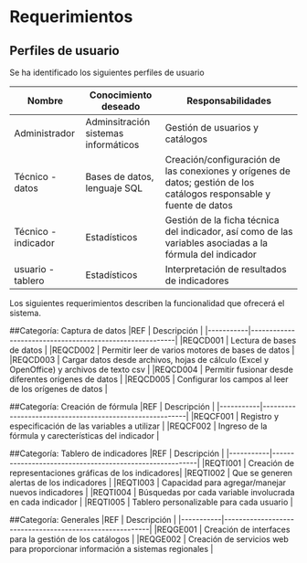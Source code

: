 # Requerimientos

## Perfiles de usuario

Se ha identificado los siguientes perfiles de usuario

| Nombre              | Conocimiento deseado |Responsabilidades                           |
|---------------------|----------------------|--------------------------------------------|
| Administrador       | Adminsitración sistemas informáticos | Gestión de usuarios y catálogos             |
| Técnico - datos     | Bases de datos, lenguaje SQL | Creación/configuración de las conexiones y orígenes de datos; gestión de los catálogos responsable y fuente de datos|
| Técnico - indicador | Estadísticos         |Gestión de la ficha técnica del indicador, así como de las variables asociadas a la fórmula del indicador |
| usuario - tablero   | Estadísticos         |Interpretación de resultados de indicadores  |

Los siguientes requerimientos describen la funcionalidad que ofrecerá el sistema.

##Categoría: Captura de datos
|REF        | Descripción                                             |
|-----------|---------------------------------------------------------|
|REQCD001   | Lectura de bases de datos                               |
|REQCD002   | Permitir leer de varios motores de bases de datos       |
|REQCD003   | Cargar datos desde archivos, hojas de cálculo (Excel y OpenOffice) y archivos de texto csv                                                                   |
|REQCD004   | Permitir fusionar desde diferentes orígenes de datos    |
|REQCD005   | Configurar los campos al leer de los orígenes de datos  |

##Categoría: Creación de fórmula
|REF        | Descripción                                             |
|-----------|---------------------------------------------------------|
|REQCF001   | Registro y especificación de las variables a utilizar   |
|REQCF002   | Ingreso de la fórmula y carecterísticas del indicador   |

##Categoría: Tablero de indicadores
|REF        | Descripción                                             |
|-----------|---------------------------------------------------------|
|REQTI001   | Creación de representaciones gráficas de los indicadores|
|REQTI002   | Que se generen alertas de los indicadores               |
|REQTI003   | Capacidad para agregar/manejar nuevos indicadores       |
|REQTI004   | Búsquedas por cada variable involucrada en cada indicador        |
|REQTI005   | Tablero personalizable para cada usuario                |

##Categoría: Generales
|REF        | Descripción                                             |
|-----------|---------------------------------------------------------|
|REQGE001   | Creación de interfaces para la gestión de los catálogos |
|REQGE002   | Creación de servicios web para proporcionar información a sistemas regionales |